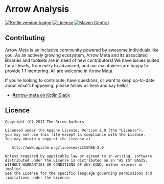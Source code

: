 # Λrrow Analysis

[![Kotlin version badge](https://img.shields.io/badge/kotlin-1.6-blue.svg)](https://kotlinlang.org/docs/whatsnew16.html)
[![License](https://img.shields.io/badge/License-Apache%202.0-blue.svg)](http://www.apache.org/licenses/LICENSE-2.0)
[![Maven Central](https://img.shields.io/maven-central/v/io.arrow-kt/arrow-analysis-common?color=4caf50&label=latest%20release)](https://maven-badges.herokuapp.com/maven-central/io.arrow-kt/arrow-analysis-common)
## Contributing

Λrrow Meta is an inclusive community powered by awesome individuals like you. As an actively growing ecosystem, Λrrow Meta and its associated libraries and toolsets are in need of new contributors! We have issues suited for all levels, from entry to advanced, and our maintainers are happy to provide 1:1 mentoring. All are welcome in Λrrow Meta.

If you’re looking to contribute, have questions, or want to keep up-to-date about what’s happening, please follow us here and say hello!

- [#arrow-meta on Kotlin Slack](https://kotlinlang.slack.com/)

## Licence

```
Copyright (C) 2017 The Λrrow Authors

Licensed under the Apache License, Version 2.0 (the "License");
you may not use this file except in compliance with the License.
You may obtain a copy of the License at

   http://www.apache.org/licenses/LICENSE-2.0

Unless required by applicable law or agreed to in writing, software
distributed under the License is distributed on an "AS IS" BASIS,
WITHOUT WARRANTIES OR CONDITIONS OF ANY KIND, either express or implied.
See the License for the specific language governing permissions and
limitations under the License.
```
